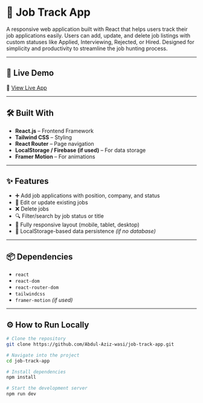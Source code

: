 # 🧾 Job Track App

A responsive web application built with React that helps users track their job applications easily. Users can add, update, and delete job listings with custom statuses like Applied, Interviewing, Rejected, or Hired. Designed for simplicity and productivity to streamline the job hunting process.

---


## 🚀 Live Demo

🔗 [View Live App](https://zesty-salamander-22fe8f.netlify.app/)

---

## 🛠️ Built With

- **React.js** – Frontend Framework
- **Tailwind CSS** – Styling
- **React Router** – Page navigation
- **LocalStorage / Firebase (if used)** – For data storage
- **Framer Motion** – For animations

---

## ✨ Features

- ➕ Add job applications with position, company, and status
- 📝 Edit or update existing jobs
- ❌ Delete jobs
- 🔍 Filter/search by job status or title
- 📱 Fully responsive layout (mobile, tablet, desktop)
- 💾 LocalStorage-based data persistence *(if no database)*

---

## 📦 Dependencies

- `react`
- `react-dom`
- `react-router-dom`
- `tailwindcss`
- `framer-motion` *(if used)*

---

## ⚙️ How to Run Locally

```bash
# Clone the repository
git clone https://github.com/Abdul-Aziz-wasi/job-track-app.git

# Navigate into the project
cd job-track-app

# Install dependencies
npm install

# Start the development server
npm run dev

